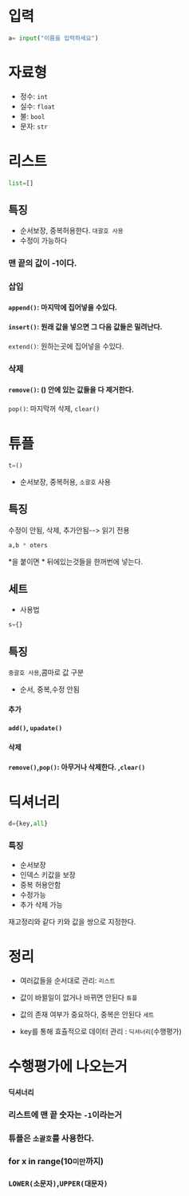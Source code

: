 # 입력

```python
a= input("이름을 입력하세요")
```

# 자료형
+ 정수: `int`
+ 실수: `float`
+ 불: `bool`
+ 문자: `str`

# 리스트

```python
list=[]
```

## 특징
+ 순서보장, 중복허용한다. `대괄호 사용`
+ 수정이 가능하다

### 맨 끝의 값이 -1이다.

###  삽입
#### `append()`: 마지막에 집어넣을 수있다.
#### `insert()`: 원래 값을 넣으면 그 다음 값들은 밀려난다.
`extend()`: 원하는곳에 집어넣을 수있다.

###  삭제
#### `remove()`: () 안에 있는 값들을 다 제거한다.
`pop()`: 마지막꺼 삭제, `clear()`

# 튜플


```python
t=()
```
+ 순서보장, 중복허용, `소괄호` 사용

## 특징
수정이 안됨, 삭제, 추가안됨--> 읽기 전용

```python
a,b * oters
```
 *을 붙이면 * 뒤에있는것들을 한꺼번에 넣는다.

## 세트
+ 사용법
```python
s={}
```

## 특징 
`중괄호 사용`,콤마로 값 구분
+ 순서, 중복,수정 안됨

#### 추가
#### ``add()``, `upadate()`
#### 삭제
#### `remove()`,`pop()`: 아무거나 삭제한다. ,`clear()`


# 딕셔너리 

```python
d={key,all}
```

### 특징

+ 순서보장
+ 인덱스 키값을 보장
+ 중복 허용안함
+ 수정가능
+ 추가 삭제 가능

재고정리와 같다
키와 값을 쌍으로 지정한다.

#  정리

+ 여러값들을 순서대로 관리: `리스트`

+ 값이 바뀔일이 없거나 바뀌면 안된다 `튜플`

+ 값의 존재 여부가 중요하다, 중복은 안된다 `세트`

+ key를 통해 효츌적으로 데이터 관리  : `딕셔너리`(수행평가)



# 수행평가에 나오는거

### `딕셔너리`
### 리스트에 맨 끝 숫자는 `-1`이라는거
### 튜플은 `소괄호`를 사용한다.
### for x in range(10`미만`까지)
### `LOWER(소문자)`,`UPPER(대문자)`